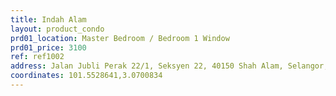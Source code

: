 ```yaml
---
title: Indah Alam
layout: product_condo
prd01_location: Master Bedroom / Bedroom 1 Window
prd01_price: 3100
ref: ref1002
address: Jalan Jubli Perak 22/1, Seksyen 22, 40150 Shah Alam, Selangor, Malaysia
coordinates: 101.5528641,3.0700834
---
```

